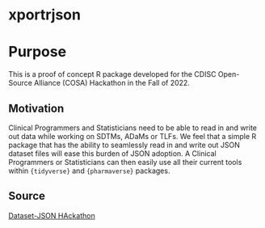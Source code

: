 # xportrjson


# Purpose

This is a proof of concept R package developed for the CDISC Open-Source Alliance (COSA) Hackathon in the Fall of 2022.

## Motivation

Clinical Programmers and Statisticians need to be able to read in and write out data while working on SDTMs, ADaMs or TLFs.  We feel that a simple R package that has the ability to seamlessly read in and write out JSON dataset files will ease this burden of JSON adoption.  A Clinical Programmers or Statisticians can then easily use all their current tools within `{tidyverse}` and `{pharmaverse}` packages.

## Source
[Dataset-JSON HAckathon](https://wiki.cdisc.org/display/DSJSONHACK/Dataset-JSON+Hackathon+Home)
